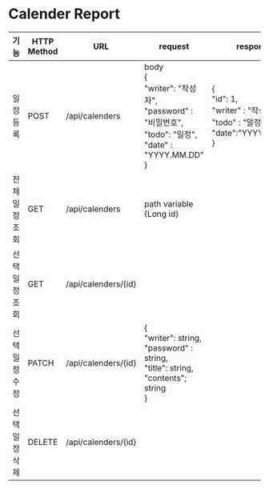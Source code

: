 # Calender Report

|      기능      | HTTP Method | URL                 | request                                                                                                   | response                                                                                  | Status Code                |
|:--------------:|-------------|---------------------|-----------------------------------------------------------------------------------------------------------|-------------------------------------------------------------------------------------------|----------------------------|
| 일정 등록      | POST        |    /api/calenders   | body <br/>{<br/> "writer": "작성자", <br/>"password" : "비밀번호", <br/>"todo": "일정", <br/>"date" : "YYYY.MM.DD"<br/>} | {<br/> "id": 1, <br/>"writer" : "작성자", <br/>"todo" : "알정", <br/>"date":"YYYY.MM.DD" <br/>} | 201 Created <br/> 404 Not_Found |
| 전체 일정 조회 | GET         | /api/calenders      | path variable <br/>{Long id}                                                                              |                                                                                           |                            |
| 선택 일정 조회 | GET         | /api/calenders/{id} |                                                                                                           |                                                                                           |                            |
| 선택 일정 수정 | PATCH       | /api/calenders/{id} | {<br/> "writer": string, <br/>"password" : string, <br/>"title": string, <br/>"contents"; string<br/>}    |                                                                                           |                            |
| 선택 일정 삭제 | DELETE      | /api/calenders/{id} |                                                                                                           |                                                                                           |                            |
